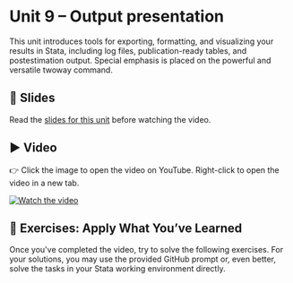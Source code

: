 # Unit 9 – Output presentation

This unit introduces tools for exporting, formatting, and visualizing your results in Stata, including log files, publication-ready tables, and postestimation output. Special emphasis is placed on the powerful and versatile twoway command.

## 📄 Slides

Read the [slides for this unit](unit09_slides.pdf) before watching the video.

## ▶️ Video

👉 Click the image to open the video on YouTube. Right-click to open the video in a new tab.

[![Watch the video](https://img.youtube.com/vi/cbAEUV9TMmY/0.jpg)](https://www.youtube.com/watch?v=cbAEUV9TMmY)

## 🧪 Exercises: Apply What You’ve Learned

Once you've completed the video, try to solve the following exercises. For your solutions, you may use the provided GitHub prompt or, even better, solve the tasks in your Stata working environment directly.
